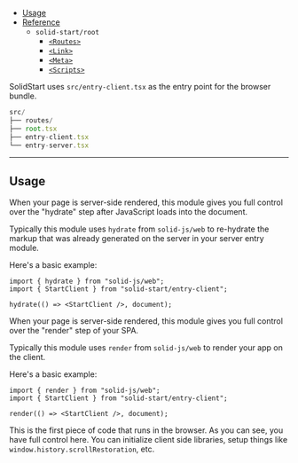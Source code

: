 <title>src/root.tsx</title>

- [Usage](#usage)
- [Reference](#reference)
  - `solid-start/root`
    - [`<Routes>`](#hello-world)
    - [`<Link>`](#hello-world)
    - [`<Meta>`](#hello-world)
    - [`<Scripts>`](#hello-world)

SolidStart uses `src/entry-client.tsx` as the entry point for the browser bundle.

```ts {3}
src/
├── routes/
├── root.tsx
├── entry-client.tsx
└── entry-server.tsx
```

---

## Usage

<ssr>

When your page is server-side rendered, this module gives you full control over the "hydrate" step after JavaScript loads into the document.

Typically this module uses `hydrate` from `solid-js/web` to re-hydrate the markup that was already generated on the server in your server entry module.

Here's a basic example:

```tsx twoslash
import { hydrate } from "solid-js/web";
import { StartClient } from "solid-start/entry-client";

hydrate(() => <StartClient />, document);
```

</ssr>

<spa>

When your page is server-side rendered, this module gives you full control over the "render" step of your SPA.

Typically this module uses `render` from `solid-js/web` to render your app on the client.

Here's a basic example:

```tsx twoslash
import { render } from "solid-js/web";
import { StartClient } from "solid-start/entry-client";

render(() => <StartClient />, document);
```

</spa>

This is the first piece of code that runs in the browser. As you can see, you have full control here. You can initialize client side libraries, setup things like `window.history.scrollRestoration`, etc.
